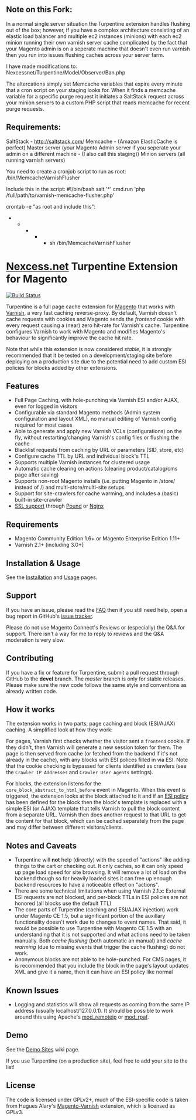 ## Note on this Fork: ##

In a normal single server situation the Turpentine extension handles flushing out of the box; however, if you have a complex architecture consisting of an elastic load balancer and multiple ec2 instances (minions) with each ec2 minion running their own varnish server cache complicated by the fact that your Magento admin is on a seperate machine that doesn't even run varnish then you run into issues flushing caches across your server farm.

I have made modifications to:
Nexcessnet/Turpentine/Model/Observer/Ban.php

The altercations simply set Memcache variables that expire every minute that a cron script on your staging looks for. When it finds a memcache variable for a specific purge request it initiates a SaltStack request across your minion servers to a custom PHP script that reads memcache for recent purge requests.

## Requirements: ##

SaltStack - http://saltstack.com/
Memcache - (Amazon ElasticCache is perfect)
Master server (your Magento Admin server if you seperate your admin on a different machine - (I also call this staging))
Minion servers (all running varnish servers)


You need to create a cronjob script to run as root:
/bin/MemcacheVarnishFlusher

Include this in the script:
#!/bin/bash
salt '*' cmd.run 'php /full/path/to/varnish-memcache-flusher.php'

crontab -e "as root and include this":
* * * * * sh /bin/MemcacheVarnishFlusher



# [Nexcess.net](https://www.nexcess.net/) Turpentine Extension for Magento
[![Build Status](https://travis-ci.org/nexcess/magento-turpentine.png?branch=master,devel)](https://travis-ci.org/nexcess/magento-turpentine)

Turpentine is a full page cache extension for [Magento](https://www.magentocommerce.com/)
that works with [Varnish](https://www.varnish-cache.org/), a very fast caching reverse-proxy. By
default, Varnish doesn't cache requests with cookies and Magento sends the
*frontend* cookie with every request causing a (near) zero hit-rate for Varnish's cache.
Turpentine configures Varnish to work with Magento and modifies Magento's
behaviour to significantly improve the cache hit rate.

Note that while this extension is now considered *stable*, it is strongly
recommended that it be tested on a development/staging site before deploying
on a production site due to the potential need to add custom ESI policies
for blocks added by other extensions.

## Features

  * Full Page Caching, with hole-punching via Varnish ESI and/or AJAX, even for
  logged in visitors
  * Configurable via standard Magento methods (Admin system configuration and
  layout XML), no manual editing of Varnish config required for most cases
  * Able to generate and apply new Varnish VCLs (configurations) on the fly,
  without restarting/changing Varnish's config files or flushing the cache
  * Blacklist requests from caching by URL or parameters (SID, store, etc)
  * Configure cache TTL by URL and individual block's TTL
  * Supports multiple Varnish instances for clustered usage
  * Automatic cache clearing on actions (clearing product/catalog/cms page after saving)
  * Supports non-root Magento installs (i.e. putting Magento in /store/ instead
  of /) and multi-store/multi-site setups
  * Support for site-crawlers for cache warming, and includes a (basic)
  built-in site-crawler
  * [SSL support](https://github.com/nexcess/magento-turpentine/wiki/SSL_Support)
  through [Pound](http://www.apsis.ch/pound) or [Nginx](http://nginx.org/)

## Requirements

  * Magento Community Edition 1.6+ or Magento Enterprise Edition 1.11+
  * Varnish 2.1+ (including 3.0+)

## Installation & Usage

See the [Installation](https://github.com/nexcess/magento-turpentine/wiki/Installation)
and [Usage](https://github.com/nexcess/magento-turpentine/wiki/Usage) pages.

## Support

If you have an issue, please read the [FAQ](https://github.com/nexcess/magento-turpentine/wiki/FAQ)
then if you still need help, open a bug report in GitHub's
[issue tracker](https://github.com/nexcess/magento-turpentine/issues).

Please do not use Magento Connect's Reviews or (especially) the Q&A for support.
There isn't a way for me to reply to reviews and the Q&A moderation is very slow.

## Contributing

If you have a fix or feature for Turpentine, submit a pull request through GitHub
to the **devel** branch. The *master* branch is only for stable releases. Please
make sure the new code follows the same style and conventions as already written
code.

## How it works

The extension works in two parts, page caching and block (ESI/AJAX) caching. A
simplified look at how they work:

For pages, Varnish first checks whether the visitor sent a ``frontend`` cookie.
If they didn't, then Varnish will generate a new session token for them. The page
is then served from cache (or fetched from the backend if it's not already in
the cache), with any blocks with ESI polices filled in via ESI. Note that the
cookie checking is bypassed for clients identified as crawlers (see the
``Crawler IP Addresses`` and ``Crawler User Agents`` settings).

For blocks, the extension listens for the ``core_block_abstract_to_html_before``
event in Magento. When this event is triggered, the extension looks at the block
attached to it and if an [ESI policy](https://github.com/nexcess/magento-turpentine/wiki/ESI_Cache_Policy)
has been defined for the block then the
block's template is replaced with a simple ESI (or AJAX) template that tells Varnish to
pull the block content from a separate URL. Varnish then does another request to
that URL to get the content for that block, which can be cached separately from
the page and may differ between different visitors/clients.

## Notes and Caveats

  * Turpentine will **not** help (directly) with the speed of "actions" like adding things
  to the cart or checking out. It only caches, so it can only speed up page load
  speed for site browsing. It will remove a lot of load on the backend though so
  for heavily loaded sites it can free up enough backend resources to have a
  noticeable effect on "actions".
  * There are some technical limitations when using Varnish 2.1.x: External ESI
  requests are not blocked, and per-block TTLs in ESI policies are not honored
  (all blocks use the default TTL)
  * The core parts of Turpentine (caching and ESI/AJAX injection) work under Magento CE 1.5, but a significant
  portion of the auxillary functionality doesn't work due to changes to event names. That
  said, it would be possible to use Turpentine with Magento CE 1.5 with an understanding
  that it is not supported and what actions need to be taken manually. Both
  *cache flushing* (both automatic an manual) and *cache warming* (due to
  missing events that trigger the cache flushing) do not work.
  * Anonymous blocks are not able to be hole-punched. For CMS pages, it is
  recommended that you include the block in the page's layout updates XML and
  give it a name, then it can have an ESI policy like normal

## Known Issues

  * Logging and statistics will show all requests as coming from the same IP address
  (usually localhost/127.0.0.1). It should be possible to work around this using
  Apache's [mod_remoteip](http://httpd.apache.org/docs/trunk/mod/mod_remoteip.html)
  or [mod_rpaf](http://www.stderr.net/apache/rpaf/).

## Demo

See the [Demo Sites](https://github.com/nexcess/magento-turpentine/wiki/Demo-Sites)
wiki page.

If you use Turpentine (on a production site), feel free to add your site to the
list!

## License

The code is licensed under GPLv2+, much of the ESI-specific code is taken from
Hugues Alary's [Magento-Varnish](https://github.com/huguesalary/Magento-Varnish)
extension, which is licensed as GPLv3.
